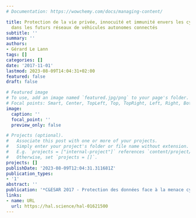 ```yaml
---
# Documentation: https://wowchemy.com/docs/managing-content/

title: Protection de la vie privée, innocuité et immunité envers les cybermenaces
  dans les futurs réseaux de véhicules autonomes connectés
subtitle: ''
summary: ''
authors:
- Gérard Le Lann
tags: []
categories: []
date: '2017-11-01'
lastmod: 2023-08-09T14:04:31+02:00
featured: false
draft: false

# Featured image
# To use, add an image named `featured.jpg/png` to your page's folder.
# Focal points: Smart, Center, TopLeft, Top, TopRight, Left, Right, BottomLeft, Bottom, BottomRight.
image:
  caption: ''
  focal_point: ''
  preview_only: false

# Projects (optional).
#   Associate this post with one or more of your projects.
#   Simply enter your project's folder or file name without extension.
#   E.g. `projects = ["internal-project"]` references `content/project/deep-learning/index.md`.
#   Otherwise, set `projects = []`.
projects: []
publishDate: '2023-08-09T12:04:31.311681Z'
publication_types:
- '1'
abstract: ''
publication: '*C&ESAR 2017 - Protection des données face à la menace cyber*'
links:
- name: URL
  url: https://hal.science/hal-01621500
---
```

